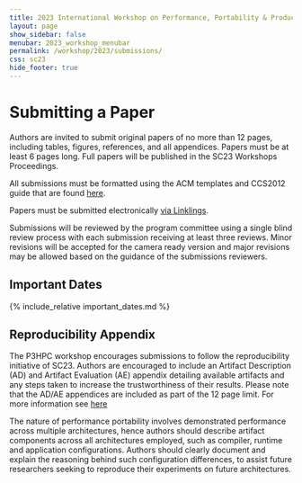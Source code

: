 ```yaml
---
title: 2023 International Workshop on Performance, Portability & Productivity in HPC
layout: page
show_sidebar: false
menubar: 2023_workshop_menubar
permalink: /workshop/2023/submissions/
css: sc23
hide_footer: true
---
```


# Submitting a Paper

Authors are invited to submit original papers of no more than 12 pages,
including tables, figures, references, and all appendices. Papers must be at
least 6 pages long.  Full papers will be published in the SC23 Workshops
Proceedings.

All submissions must be formatted using the ACM templates and CCS2012 guide
that are found [here](http://www.acm.org/publications/article-templates/proceedings-template.html/).

Papers must be submitted electronically [via Linklings](https://submissions.supercomputing.org).

Submissions will be reviewed by the program committee using a single blind
review process with each submission receiving at least three reviews. Minor
revisions will be accepted for the camera ready version and major revisions may
be allowed based on the guidance of the submissions reviewers. 

## Important Dates

{% include_relative important_dates.md %}

## Reproducibility Appendix

The P3HPC workshop encourages submissions to follow the reproducibility
initiative of SC23. Authors are encouraged to include an Artifact Description
(AD) and Artifact Evaluation (AE) appendix detailing available artifacts and
any steps taken to increase the trustworthiness of their results. Please note
that the AD/AE appendices are included as part of the 12 page limit. For more
information see [here](https://sc23.supercomputing.org/submit/reproducibility-initiative/)

The nature of performance portability involves demonstrated performance across
multiple architectures, hence authors should describe artifact components
across all architectures employed, such as compiler, runtime and application
configurations.  Authors should clearly document and explain the reasoning
behind such configuration differences, to assist future researchers seeking to
reproduce their experiments on future architectures.
